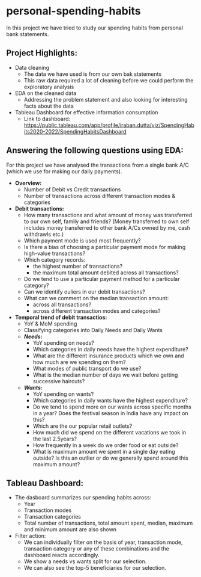 # personal-spending-habits
In this project we have tried to study our spending habits from personal bank statements.  

## Project Highlights:
  - Data cleaning
    - The data we have used is from our own bak statements
    - This raw data required a lot of cleaning before we could perform the exploratory analysis
  - EDA on the cleaned data
    - Addressing the problem statement and also looking for interesting facts about the data
  - Tableau Dashboard for effective information consumption
    - Link to dashboard: https://public.tableau.com/app/profile/iraban.dutta/viz/SpendingHabits2020-2022/SpendingHabitsDashboard

## Answering the following questions using EDA:
For this project we have analysed the transactions from a single bank A/C (which we use for making our daily payments).
- **Overview:**
  - Number of Debit vs Credit transactions
  - Number of transactions across different transaction modes & categories
- **Debit transactions:**
  - How many transactions and what amount of money was transferred to our own self, family and friends? (Money transferred to own self includes money transferred to other bank A/Cs owned by me, cash withdrawls etc.)
  - Which payment mode is used most frequently?
  - Is there a bias of choosing a particular payment mode for making high-value transactions?
  - Which category records:
    - the highest number of transactions?
    - the maximum total amount debited across all transactions?
  - Do we tend to use a particular payment method for a particular category?
  - Can we identify ouliers in our debit transactions?
  - What can we comment on the median transaction amount:
    - across all transactions?
    - across different transaction modes and categories?
- **Temporal trend of debit transactios:**
  - YoY & MoM spending
  - Classifying categories into Daily Needs and Daily Wants
  - ***Needs:***
    - YoY spending on needs?
    - Which categories in daily needs have the highest expenditure?
    - What are the different insurance products which we own and how much are we spending on them?
    - What modes of public transport do we use?
    - What is the median number of days we wait before getting successive haircuts?
  - ***Wants:***
    - YoY spending on wants?
    - Which categories in daily wants have the highest expenditure?
    - Do we tend to spend more on our wants across specific months in a year? Does the festival season in India have any impact on this?
    - Which are the our popular retail outlets?
    - How much did we spend on the different vacations we took in the last 2.5years?
    - How frequently in a week do we order food or eat outside?
    - What is maximum amount we spent in a single day eating outside? Is this an outlier or do we generally spend around this maximum amount?
    
## Tableau Dashboard:
- The dasboard summarizes our spending habits across:
  - Year
  - Transaction modes
  - Transaction categories
  - Total number of transactions, total amount spent, median, maximum and minimum amount are also shown
- Filter action:
  - We can individually filter on the basis of year, transaction mode, transaction category or any of these combinations and the dashboard reacts accordingly.
  - We show a needs vs wants split for our selection.
  - We can also see the top-5 beneficiaries for our selection.
    
    
    
